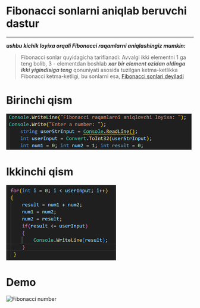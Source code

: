 

# Fibonacci sonlarni aniqlab beruvchi dastur
----
***ushbu kichik loyixa orqali Fibonacci raqamlarni aniqlashingiz mumkin:***

>Fibonacci sonlar quyidagicha tariflanadi: Avvalgi ikki elementni 1 ga teng bolib, 3 - elementdan boshlab ***xar bir element ozidan oldinga ikki yigindisiga teng*** qonuniyati asosida tuzilgan ketma-ketlikka Fibonacci ketma-ketligi, bu sonlarni esa, [Fibonacci sonlari deyiladi](https://uz.wikipedia.org/wiki/Fibonacci_sonlari)

# Birinchi qism
![alt text](image.png)

# Ikkinchi qism
![alt text](image-1.png)

# Demo
![Fibonacci number](https://github.com/Ahmadxon1990/Fibonacci-numbers/assets/153198605/97e6307c-3331-4147-b471-a8c062a55dce)
